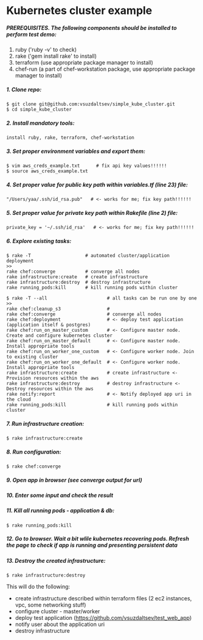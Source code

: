 # Kubernetes cluster example

##### PREREQUISITES. The following components should be installed to perform test demo:
1. ruby ('ruby -v' to check)
2. rake ('gem install rake' to install)
3. terraform (use appropriate package manager to install)
4. chef-run (a part of chef-workstation package, use appropriate package manager to install)

##### 1. Clone repo:
```
$ git clone git@github.com:vsuzdaltsev/simple_kube_cluster.git
$ cd simple_kube_cluster
```
##### 2. Install mandatory tools:
```
install ruby, rake, terraform, chef-workstation
```
##### 3. Set proper environment variables and export them:
```
$ vim aws_creds_example.txt      # fix api key values!!!!!!
$ source aws_creds_example.txt
```
##### 4. Set proper value for public key path within variables.tf (line 23) file:
```
"/Users/yaa/.ssh/id_rsa.pub"   # <- works for me; fix key path!!!!!!
```
##### 5. Set proper value for private key path within Rakefile (line 2) file:
```
private_key = '~/.ssh/id_rsa'   # <- works for me; fix key path!!!!!!
```
##### 6. Explore existing tasks:
```
$ rake -T                    # automated cluster/application deployment
>>
rake chef:converge           # converge all nodes
rake infrastructure:create   # create infrastructure
rake infrastructure:destroy  # destroy infrastructure
rake running_pods:kill       # kill running pods within cluster
```
```
$ rake -T --all                      # all tasks can be run one by one
>>
rake chef:cleanup_s3                 #
rake chef:converge                   # converge all nodes
rake chef:deployment                 # <- deploy test application (application itself & postgres)
rake chef:run_on_master_custom       # <- Configure master node. Create and configure kubernetes cluster
rake chef:run_on_master_default      # <- Configure master node. Install appropriate tools
rake chef:run_on_worker_one_custom   # <- Configure worker node. Join to existing cluster
rake chef:run_on_worker_one_default  # <- Configure worker node. Install appropriate tools
rake infrastructure:create           # create infrastructure <- Provision resources within the aws
rake infrastructure:destroy          # destroy infrastructure <- Destroy resources within the aws
rake notify:report                   # <- Notify deployed app uri in the cloud
rake running_pods:kill               # kill running pods within cluster
```
##### 7. Run infrastructure creation:
```
$ rake infrastructure:create
```
##### 8. Run configuration:
```
$ rake chef:converge
```
##### 9. Open app in browser (see converge output for url)
##### 10. Enter some input and check the result
##### 11. Kill all running pods - application & db:
```
$ rake running_pods:kill
```
##### 12. Go to browser. Wait a bit wlile kubernetes recovering pods. Refresh the page to check if app is running and presenting persistent data
##### 13. Destroy the created infrastructure:
```
$ rake infrastructure:destroy
```

This will do the following:
- create infrastructure described within terraform files (2 ec2 instances, vpc, some networking stuff)
- configure cluster - master/worker
- deploy test application (https://github.com/vsuzdaltsev/test_web_app)
- notify user about the application uri
- destroy infrastructure

